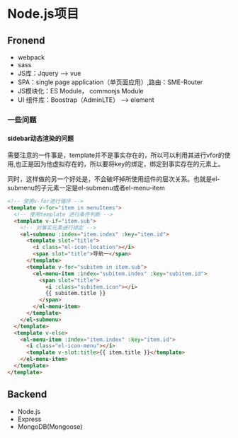 # Node.js项目
## Fronend
+ webpack
+ sass
+ JS库：Jquery --> vue
+ SPA：single page application（单页面应用）,路由：SME-Router
+ JS模块化：ES Module， commonjs Module
+ UI 组件库：Boostrap（AdminLTE） --> element
### 一些问题
#### sidebar动态渲染的问题
需要注意的一件事是，template并不是事实存在的，所以可以利用其进行vfor的使用,也正是因为他虚拟存在的，所以要将key的绑定，绑定到事实存在的元素上。

同时，这样做的另一个好处是，不会破坏掉所使用组件的层次关系。也就是el-submenu的子元素一定是el-submenu或者el-menu-item
``` html
<!-- 使用v-for进行循环 -->
<template v-for="item in menuItems">
  <!-- 使用template 进行条件判断 -->
  <template v-if="item.sub">
    <!-- 对事实元素进行绑定 -->
    <el-submenu :index="item.index" :key="item.id">
      <template slot="title">
        <i class="el-icon-location"></i>
        <span slot="title">导航一</span>
      </template>
      <template v-for="subitem in item.sub">
        <el-menu-item :index="subitem.index" :key="subitem.id">
          <span slot="title">
            <i :class="subitem.icon"></i>
            {{ subitem.title }}
          </span>
        </el-menu-item>
      </template>
    </el-submenu>
  </template>
  <template v-else>
    <el-menu-item :index="item.index" :key="item.id">
      <i class="el-icon-menu"></i>
      <template v-slot:title>{{ item.title }}</template>
    </el-menu-item>
  </template>
</template>
```
## Backend
+ Node.js
+ Express
+ MongoDB(Mongoose)